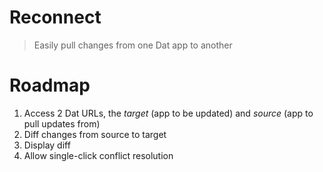 # Reconnect
> Easily pull changes from one Dat app to another

# Roadmap
1. Access 2 Dat URLs, the *target* (app to be updated) and *source* (app to pull updates from)
1. Diff changes from source to target
1. Display diff
1. Allow single-click conflict resolution
